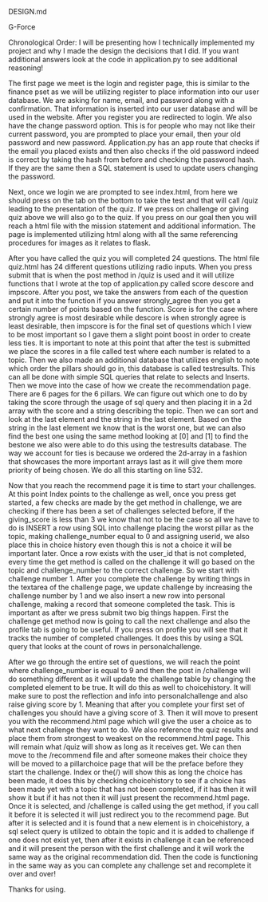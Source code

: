 DESIGN.md

G-Force

Chronological Order:
I will be presenting how I technically implemented my project and why I made the design the decisions that I did.
If you want additional answers look at the code in application.py to see additional reasoning!

The first page we meet is the login and register page, this is similar to the finance pset as we will be utilizing register to place
information into our user database. We are asking for name, email, and password along with a confirmation. That information is inserted into
our user database and will be used in the website. After you register you are redirected to login. We also have the change password option.
This is for people who may not like their current password, you are prompted to place your email, then your old password and new password.
Application.py has an app route that checks if the email you placed exists and then also checks if the old password indeed is correct by
taking the hash from before and checking the password hash. If they are the same then a SQL statement is used to update users changing the
password.

Next, once we login we are prompted to see index.html, from here we should press on the tab on the bottom to take the test and that will
call /quiz leading to the presentation of the quiz. If we press on challenge or giving quiz above we will also go to the quiz. If you press on
our goal then you will reach a html file with the mission statement and additional information. The page is implemented utilizing html along
with all the same referencing procedures for images as it relates to flask.

After you have called the quiz you will completed 24 questions. The html file quiz.html has 24 different questions utilizing radio inputs.
When you press submit that is when the post method in /quiz is used and it will utilize functions that I wrote at the top of application.py
called score descore and impscore. After you post, we take the answers from each of the question and put it into the function if you answer
strongly_agree then you get a certain number of points based on the function. Score is for the case where strongly agree is most desirable
while descore is when strongly agree is least desirable, then impscore is for the final set of questions which I view to be most important so
I gave them a slight point boost in order to create less ties. It is important to note at this point that after the test is submitted
we place the scores in a file called test where each number is related to a topic. Then we also made an additional database that utilizes
english to note which order the pillars should go in, this database is called testresults. This can all be done with simple SQL queries that
relate to selects and Inserts. Then we move into the case of how we create the recommendation page. There are 6 pages for the 6 pillars.
We can figure out which one to do by taking the score through the usage of sql query and then placing it in a 2d array with the score and
a string describing the topic. Then we can sort and look at the last element and the string in the last element. Based on the string in the
last element we know that is the worst one, but we can also find the best one using the same method looking at [0] and [1] to find the bestone
we also were able to do this using the testresults database. The way we account for ties is because we ordered the 2d-array in a fashion
that showcases the more important arrays last as it will give them more priority of being chosen. We do all this starting on line 532.

Now that you reach the recommend page it is time to start your challenges. At this point Index points to the challenge as well, once you press
get started, a few checks are made by the get method in challenge, we are checking if there has been a set of challenges selected before, if
the giving_score is less than 3 we know that not to be the case so all we have to do is INSERT a row using SQL into challenge placing the
worst pillar as the topic, making challenge_number equal to 0 and assigning userid, we also place this in choice history even though this is not
a choice it will be important later. Once a row exists with the user_id that is not completed, every time the get method is called on the challenge
it will go based on the topic and challenge_number to the correct challenge. So we start with challenge number 1. After you complete the challenge
by writing things in the textarea of the challenge page, we update challenge by increasing the challenge number by 1 and we also insert
a new row into personal challenge, making a record that someone completed the task. This is important as after we press submit two big things happen.
First the challenge get method now is going to call the next challenge and also the profile tab is going to be useful. If you press on profile
you will see that it tracks the number of completed challenges. It does this by using a SQL query that looks at the count of rows in
personalchallenge.

After we go through the entire set of questions, we will reach the point where challenge_number is equal to 9 and then the post in /challenge
will do something different as it will update the challenge table by changing the completed element to be true. It will do this as well to choicehistory.
It will make sure to post the reflection and info into personalchallenge and also raise giving score by 1. Meaning that after you complete your
first set of challenges you should have a giving score of 3. Then it will move to present you with the recommend.html page which will give the
user a choice as to what next challenge they want to do. We also reference the quiz results and place them from strongest to weakest on the recommend.html
page. This will remain what /quiz will show as long as it receives get. We can then move to the /recommend file and after someone makes their choice
they will be moved to a pillarchoice page that will be the preface before they start the challenge. Index or the(/) will show this as long the choice
has been made, it does this by checking choicehistory to see if a choice has been made yet with a topic that has not been completed,
if it has then it will show it but if it has not then it will just present the recommend.html page. Once it is selected, and /challenge is called
using the get method, if you call it before it is selected it will just redirect you to the recommend page. But after it is selected and it
is found that a new element is in choicehistory, a sql select query is utilized to obtain the topic and it is added to challenge if one does not
exist yet, then after it exists in challenge it can be referenced and it will present the person with the first challenge and it will work the same
way as the original recommendation did. Then the code is functioning in the same way as you can complete any challenge set and recomplete it over and over!

Thanks for using.